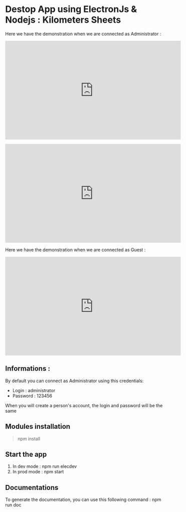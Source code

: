# Destop App using ElectronJs & Nodejs : Kilometers Sheets

Here we have the demonstration when we are connected as Administrator :

<p align="center">
<iframe src="https://youtu.be/aTjXqtkhmYU" width="560" height="315" frameborder="0" allowfullscreen></iframe>
</p>

<p align="center">
<iframe src="https://youtu.be/lz7Fs5A3v60" width="560" height="315" frameborder="0" allowfullscreen></iframe>
</p>

Here we have the demonstration when we are connected as Guest :

<p align="center">
<iframe src="https://youtu.be/-1uilrPiq6g" width="560" height="315" frameborder="0" allowfullscreen></iframe>
</p>

## Informations : 

By default you can connect as Administrator using this credentials: 

- Login : administrator
- Password : 123456

When you will create a person's account, the login and password will be the same

## Modules installation

> npm install

## Start the app

1. In dev mode  : npm run elecdev
2. In prod mode : npm start

## Documentations

To generate the documentation, you can use this following command : npm run doc
